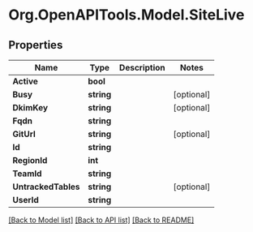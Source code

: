 
# Org.OpenAPITools.Model.SiteLive

## Properties

Name | Type | Description | Notes
------------ | ------------- | ------------- | -------------
**Active** | **bool** |  | 
**Busy** | **string** |  | [optional] 
**DkimKey** | **string** |  | [optional] 
**Fqdn** | **string** |  | 
**GitUrl** | **string** |  | [optional] 
**Id** | **string** |  | 
**RegionId** | **int** |  | 
**TeamId** | **string** |  | 
**UntrackedTables** | **string** |  | [optional] 
**UserId** | **string** |  | 

[[Back to Model list]](../README.md#documentation-for-models)
[[Back to API list]](../README.md#documentation-for-api-endpoints)
[[Back to README]](../README.md)

